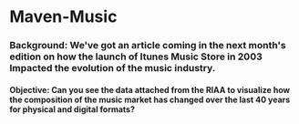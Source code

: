 # Maven-Music
### Background: We've got an article coming in the next month's edition on how the launch of Itunes Music Store in 2003 Impacted the evolution of the music industry.
#### Objective: Can you see the data attached from the RIAA to visualize how the composition of the music market has changed over the last 40 years for physical and digital formats?
